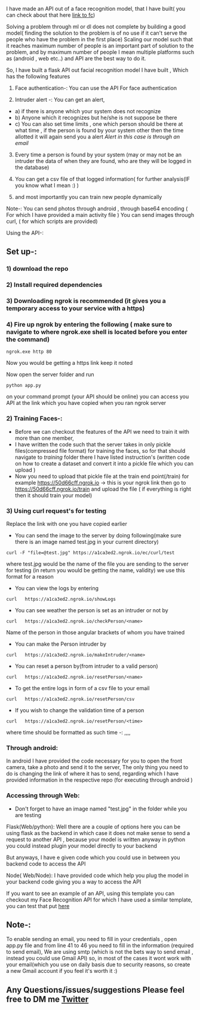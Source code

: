 I have made an API out of a face recognition model, that I have built( you can check about that here [link to fc](https://github.com/sai-krishna-msk/FaceRecognition))

Solving a problem through ml or dl does not complete by building a good model( finding the solution to the problem is of no use if it can't serve the people who have the problem in the first place)
Scaling our model such that it reaches maximum number of people is an important part of solution to the problem, and by maximum number of people I mean multiple platforms such as (android , web etc..) and API are the best way to do it.

So, I have built a flask API out facial recognition model I have built , Which has the following features

1) Face authentication-: You can use the API For face authentication

2) Intruder alert -: You can get an alert,
- a) if there is anyone which your system does not recognize
- b) Anyone which it recognizes but he/she is not suppose be there
- c) You can also set time limits , one which person should be there at what time , if the person is found by your system other then the time allotted it will again send you a alert
*Alert in this case is through an email*

3) Every time a person is found by your system (may or may not be an intruder the data of when they are found, who are they will be logged in the database)

4) You can get a csv file of that logged information( for further analysis(IF you know what I mean :) )

5) and most importantly you can train new people dynamically

Note-:
You can send photos through android , through base64 encoding ( For which I have provided a main activity file )
You can send images through curl, ( for which scripts are provided)

Using the API-:
## Set up-:
### 1) download the repo
### 2) Install required dependencies
### 3) Downloading ngrok is recommended (it gives you a temporary access to your service with a https)
### 4) Fire up ngrok by entering the following ( make sure to navigate to where ngrok.exe shell is located before you enter the command)
```
ngrok.exe http 80
```
Now you would be getting a https link keep it noted

Now open the server folder and run
```
python app.py
```
on your command prompt (your API should be online) you can access you API at the link which you have copied when you ran ngrok server

### 2) Training Faces-:
- Before we can checkout the features of the API we need to train it with more than one member,
- I have written the code such that the server takes in only pickle files(compressed file format) for training the faces, so for that should navigate to *training* folder there I have listed instruction's (written code on how to create a dataset and convert it into a pickle file which you can upload )
- Now you need to upload that pickle file at the train end point(/train) for example
  https://50d66cff.ngrok.io -> this is your ngrok link then go to  https://50d66cff.ngrok.io/train and upload the file ( if everything is right then it should train your model)

### 3) Using curl request's for testing
Replace the link with one you have copied earlier

- You can send the image to the server by doing following(make sure there is an image named test.jpg in your current directory)
```
curl -F "file=@test.jpg" https://a1ca3ed2.ngrok.io/ec/curl/test
```
where test.jpg would be the name of the file you are sending to the server for testing (in return you would be getting the name, validity) we use this format for a reason

- You can view the logs by entering
```
curl   https://a1ca3ed2.ngrok.io/showLogs
```

- You can see weather the person is set as an intruder or not by
```
curl   https://a1ca3ed2.ngrok.io/checkPerson/<name>
```
Name of the person in those angular brackets of whom you have trained

- You can make the Person intruder by
```
curl   https://a1ca3ed2.ngrok.io/makeIntruder/<name>
```

- You can reset a person by(from intruder to a valid person)
```
curl   https://a1ca3ed2.ngrok.io/resetPerson/<name>
```


- To get the entire logs in form of a csv file to your email
```
curl   https://a1ca3ed2.ngrok.io/resetPerson/csv
```

- If you wish to change the validation time of a person
```
curl   https://a1ca3ed2.ngrok.io/resetPerson/<time>
```
where time should be formatted as such
time -:
<name>,<initialHour>,<intialMinute>,<finalHour>,<finalMinute>

### Through android:
In android I have provided the code necessary for you to open the front camera, take a photo and send it to the server,
The only thing you need to do is changing the link of where it has to send, regarding which I have provided information in the respective repo (for executing through android )


### Accessing through Web:
- Don't forget to have an image named "test.jpg" in the folder while you are testing

Flask(Web/python):
Well there are a couple of options here you can be using flask as the backend in which case it does not make sense to send a  request to another API , because your model is written anyway in python you could instead plugin your model directly to your backend

But anyways, I have e given code which you could use in between you backend code to access the API

Node( Web/Node):
I have provided code which help you  plug the model in your backend code giving you a way to access the API


If you want to see an example of an API, using this template you can checkout my Face Recognition API for which I have used a similar template, you can test that put [here](https://github.com/sai-krishna-msk/FaceRecognition-API)



## Note-:
To enable sending an email, you need to fill in your credentials , open app.py file
and from line 41 to 46 you need to fill in the information (required to send email), We are using smtp (which is not the bets way to send email , instead you could use Gmail API)
so, in most of the cases it wont work with your email(which you use on daily basis due to security reasons, so create a new Gmail account if you feel it's worth it :)

## Any Questions/issues/suggestions Please feel free to DM me [Twitter](https://twitter.com/sk_13579)
